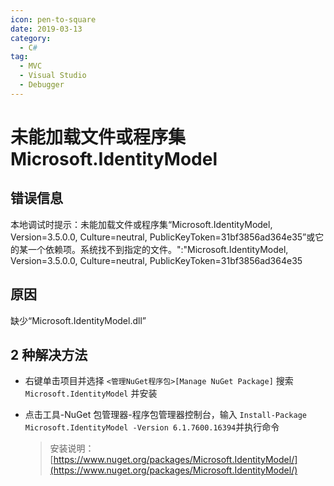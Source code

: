 ```yaml
---
icon: pen-to-square
date: 2019-03-13
category:
  - C#
tag:
  - MVC
  - Visual Studio
  - Debugger
---
```


# 未能加载文件或程序集 Microsoft.IdentityModel

## 错误信息

本地调试时提示：未能加载文件或程序集“Microsoft.IdentityModel, Version=3.5.0.0, Culture=neutral, PublicKeyToken=31bf3856ad364e35”或它的某一个依赖项。系统找不到指定的文件。":"Microsoft.IdentityModel, Version=3.5.0.0, Culture=neutral, PublicKeyToken=31bf3856ad364e35

## 原因

缺少“Microsoft.IdentityModel.dll”

## 2 种解决方法

- 右键单击项目并选择 `<管理NuGet程序包>[Manage NuGet Package]` 搜索 `Microsoft.IdentityModel` 并安装

- 点击工具-NuGet 包管理器-程序包管理器控制台，输入 `Install-Package Microsoft.IdentityModel -Version 6.1.7600.16394`并执行命令
  > 安装说明：[https://www.nuget.org/packages/Microsoft.IdentityModel/](https://www.nuget.org/packages/Microsoft.IdentityModel/)
